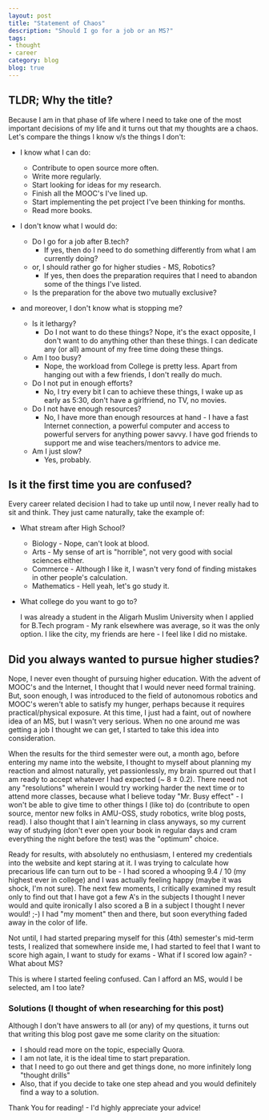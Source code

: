 ```yaml
---
layout: post
title: "Statement of Chaos"
description: "Should I go for a job or an MS?"
tags:
- thought
- career
category: blog
blog: true
---
```


## TLDR; Why the title?

Because I am in that phase of life where I need to take one of the most
important decisions of my life and it turns out that my thoughts are a chaos.
Let's compare the things I know v/s the things I don't:

- I know what I can do:
    - Contribute to open source more often.
    - Write more regularly.
    - Start looking for ideas for my research.
    - Finish all the MOOC's I've lined up.
    - Start implementing the pet project I've been thinking for months.
    - Read more books.

- I don't know what I would do:
    - Do I go for a job after B.tech?
        - If yes, then do I need to do something differently from what I am
        currently doing?
    - or, I should rather go for higher studies - MS, Robotics?
        - If yes, then does the preparation requires that I need to abandon
        some of the things I've listed.
    - Is the preparation for the above two mutually exclusive?

- and moreover, I don't know what is stopping me?
    - Is it lethargy?
        - Do I not want to do these things? Nope, it's the exact opposite, I
        don't want to do anything other than these things. I can dedicate any
        (or all) amount of my free time doing these things.
    - Am I too busy?
        - Nope, the workload from College is pretty less. Apart from hanging
        out with a few friends, I don't really do much.
    - Do I not put in enough efforts?
        - No, I try every bit I can to achieve these things, I wake up as early
        as 5:30, don't have a girlfriend, no TV, no movies.
    - Do I not have enough resources?
        - No, I have more than enough resources at hand - I have a fast
        Internet connection, a powerful computer and access to powerful servers
        for anything power savvy. I have god friends to support me and wise
        teachers/mentors to advice me.
    - Am I just slow?
        - Yes, probably.


## Is it the first time you are confused?

Every career related decision I had to take up until now, I never really had to
sit and think. They just came naturally, take the example of:

- What stream after High School?
    - Biology - Nope, can't look at blood.
    - Arts - My sense of art is "horrible", not very good with social sciences
    either.
    - Commerce - Although I like it, I wasn't very fond of finding mistakes in
    other people's calculation.
    - Mathematics - Hell yeah, let's go study it.

- What college do you want to go to?

    I was already a student in the Aligarh Muslim University when I applied for
    B.Tech program - My rank elsewhere was average, so it was the only option.
    I like the city, my friends are here - I feel like I did no mistake.


## Did you always wanted to pursue higher studies?

Nope, I never even thought of pursuing higher education. With the advent of
MOOC's and the Internet, I thought that I would never need formal training.
But, soon enough, I was introduced to the field of autonomous robotics and
MOOC's weren't able to satisfy my hunger, perhaps because it requires
practical/physical exposure. At this time, I just had a faint, out of
nowhere idea of an MS, but I wasn't very serious. When no one around me was
getting a job I thought we can get, I started to take this idea into
consideration.


When the results for the third semester were out, a month ago, before entering
my name into the website, I thought to myself about planning my reaction and
almost naturally, yet passionlessly, my brain spurred out that I am ready to
accept whatever I had expected (~ 8 ± 0.2). There need not any "resolutions"
wherein I would try working harder the next time or to attend more classes,
because what I believe today "Mr. Busy effect" - I won't be able to give time
to other things I (like to) do (contribute to open source, mentor new folks in
AMU-OSS, study robotics, write blog posts, read). I also thought that I ain't
learning in class anyways, so my current way of studying (don't ever open your
book in regular days and cram everything the night before the test) was the
"optimum" choice.


Ready for results, with absolutely no enthusiasm, I entered my credentials into
the website and kept staring at it. I was trying to calculate how precarious
life can turn out to be - I had scored a whooping 9.4 / 10 (my highest ever in
college) and I was actually feeling happy (maybe it was shock, I'm not sure).
The next few moments, I critically examined my result only to find out that I
have got a few A's in the subjects I thought I never would and quite ironically
I also scored a B in a subject I thought I never would! ;-) I had "my moment"
then and there, but soon everything faded away in the color of life.

Not until, I had started preparing myself for this (4th) semester's mid-term
tests, I realized that somewhere inside me, I had started to feel that I want
to score high again, I want to study for exams - What if I scored low again? -
What about MS?

This is where I started feeling confused. Can I afford an MS, would I be
selected, am I too late?

### Solutions (I thought of when researching for this post)

Although I don't have answers to all (or any) of my questions, it turns out
that writing this blog post gave me some clarity on the situation:

- I should read more on the topic, especially Quora.
- I am not late, it is the ideal time to start preparation.
- that I need to go out there and get things done, no more infinitely long
"thought drills"
- Also, that if you decide to take one step ahead and you would definitely
find a way to a solution.

Thank You for reading! - I'd highly appreciate your advice!
